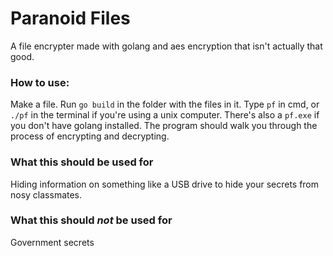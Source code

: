 # Paranoid Files
A file encrypter made with golang and aes encryption that isn't actually that good.

### How to use:
Make a file. Run `go build` in the folder with the files in it. Type `pf` in cmd, or `./pf` in the terminal if you're using a unix computer. There's also a `pf.exe` if you don't have golang installed. The program should walk you through the process of encrypting and decrypting.

### What this should be used for
Hiding information on something like a USB drive to hide your secrets from nosy classmates.

### What this should *not* be used for
Government secrets
